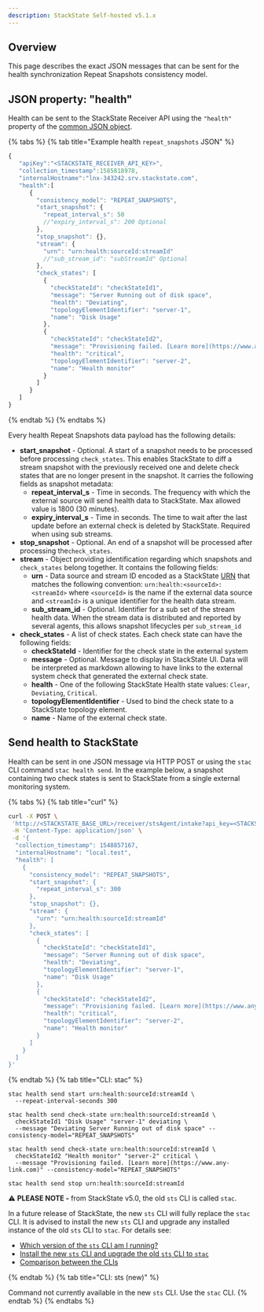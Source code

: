 ```yaml
---
description: StackState Self-hosted v5.1.x 
---
```


## Overview

This page describes the exact JSON messages that can be sent for the health synchronization Repeat Snapshots consistency model.

## JSON property: "health"

Health can be sent to the StackState Receiver API using the `"health"` property of the [common JSON object](send-health-data.md#common-json-object).

{% tabs %}
{% tab title="Example health `repeat_snapshots` JSON" %}
```javascript
{
   "apiKey":"<STACKSTATE_RECEIVER_API_KEY>",
   "collection_timestamp":1585818978,
   "internalHostname":"lnx-343242.srv.stackstate.com",
   "health":[
      {
        "consistency_model": "REPEAT_SNAPSHOTS",
        "start_snapshot": {
          "repeat_interval_s": 50
          //"expiry_interval_s": 200 Optional
        },
        "stop_snapshot": {},
        "stream": {
          "urn": "urn:health:sourceId:streamId"
          //"sub_stream_id": "subStreamId" Optional
        },
        "check_states": [
          {
            "checkStateId": "checkStateId1",
            "message": "Server Running out of disk space",
            "health": "Deviating",
            "topologyElementIdentifier": "server-1",
            "name": "Disk Usage"
          },
          {
            "checkStateId": "checkStateId2",
            "message": "Provisioning failed. [Learn more](https://www.any-link.com)",
            "health": "critical",
            "topologyElementIdentifier": "server-2",
            "name": "Health monitor"
          }
        ]
      }
   ]
}
```
{% endtab %}
{% endtabs %}

Every health Repeat Snapshots data payload has the following details:

* **start_snapshot** - Optional. A start of a snapshot needs to be processed before processing `check_states`. This enables StackState to diff a stream snapshot with the previously received one and delete check states that are no longer present in the snapshot. It carries the following fields as snapshot metadata:
  * **repeat_interval_s** - Time in seconds. The frequency with which the external source will send health data to StackState. Max allowed value is 1800 (30 minutes).
  * **expiry_interval_s** - Time in seconds. The time to wait after the last update before an external check is deleted by StackState. Required when using sub streams.
* **stop_snapshot** - Optional. An end of a snapshot will be processed after processing the`check_states`.
* **stream** - Object providing identification regarding which snapshots and `check_states` belong together. It contains the following fields:
  * **urn** - Data source and stream ID encoded as a StackState [URN](/configure/topology/identifiers.md) that matches the following convention: `urn:health:<sourceId>:<streamId>` where `<sourceId>` is the name if the external data source and `<streamId>` is a unique identifier for the health data stream.
  * **sub_stream_id** - Optional. Identifier for a sub set of the stream health data. When the stream data is distributed and reported by several agents, this allows snapshot lifecycles per `sub_stream_id`
* **check_states** - A list of check states. Each check state can have the following fields:
  * **checkStateId** - Identifier for the check state in the external system
  * **message** - Optional. Message to display in StackState UI. Data will be interpreted as markdown allowing to have links to the external system check that generated the external check state.
  * **health** - One of the following StackState Health state values: `Clear`, `Deviating`, `Critical`.
  * **topologyElementIdentifier** - Used to bind the check state to a StackState topology element.
  * **name** - Name of the external check state.


## Send health to StackState

Health can be sent in one JSON message via HTTP POST or using the `stac` CLI command `stac health send`. In the example below, a snapshot containing two check states is sent to StackState from a single external monitoring system.

{% tabs %}
{% tab title="curl" %}
```bash
curl -X POST \
 'http://<STACKSTATE_BASE_URL>/receiver/stsAgent/intake?api_key=<STACKSTATE_RECEIVER_API_KEY>' \
 -H 'Content-Type: application/json' \
 -d '{
  "collection_timestamp": 1548857167,
  "internalHostname": "local.test",
  "health": [
    {
      "consistency_model": "REPEAT_SNAPSHOTS",
      "start_snapshot": {
        "repeat_interval_s": 300
      },
      "stop_snapshot": {},
      "stream": {
        "urn": "urn:health:sourceId:streamId"
      },
      "check_states": [
        {
          "checkStateId": "checkStateId1",
          "message": "Server Running out of disk space",
          "health": "Deviating",
          "topologyElementIdentifier": "server-1",
          "name": "Disk Usage"
        },
        {
          "checkStateId": "checkStateId2",
          "message": "Provisioning failed. [Learn more](https://www.any-link.com)",
          "health": "critical",
          "topologyElementIdentifier": "server-2",
          "name": "Health monitor"
        }
      ]
    }
  ]
}'
```
{% endtab %}
{% tab title="CLI: stac" %}
```
stac health send start urn:health:sourceId:streamId \
  --repeat-interval-seconds 300

stac health send check-state urn:health:sourceId:streamId \
  checkStateId1 "Disk Usage" "server-1" deviating \
  --message "Deviating Server Running out of disk space" --consistency-model="REPEAT_SNAPSHOTS"

stac health send check-state urn:health:sourceId:streamId \
  checkStateId2 "Health monitor" "server-2" critical \
  --message "Provisioning failed. [Learn more](https://www.any-link.com)" --consistency-model="REPEAT_SNAPSHOTS"

stac health send stop urn:health:sourceId:streamId
```

⚠️ **PLEASE NOTE -** from StackState v5.0, the old `sts` CLI is called `stac`.

In a future release of StackState, the new `sts` CLI will fully replace the `stac` CLI. It is advised to install the new `sts` CLI and upgrade any installed instance of the old `sts` CLI to `stac`. For details see:

* [Which version of the `sts` CLI am I running?](/setup/cli/cli-comparison.md#which-version-of-the-cli-am-i-running "StackState Self-Hosted only")
* [Install the new `sts` CLI and upgrade the old `sts` CLI to `stac`](/setup/cli/cli-sts.md#install-the-new-sts-cli "StackState Self-Hosted only")
* [Comparison between the CLIs](/setup/cli/cli-comparison.md "StackState Self-Hosted only")

{% endtab %}
{% tab title="CLI: sts (new)" %}

Command not currently available in the new `sts` CLI. Use the `stac` CLI.
{% endtab %}
{% endtabs %}
